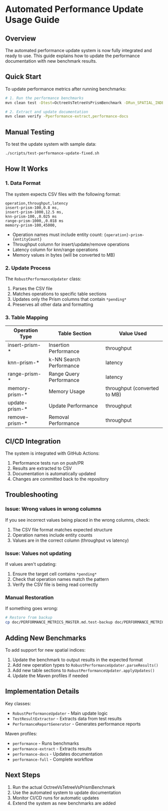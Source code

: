 # Automated Performance Update Usage Guide

## Overview

The automated performance update system is now fully integrated and ready to use. This guide explains how to update the performance documentation with new benchmark results.

## Quick Start

To update performance metrics after running benchmarks:

```bash
# 1. Run the performance benchmarks
mvn clean test -Dtest=OctreeVsTetreeVsPrismBenchmark -DRun_SPATIAL_INDEX_PERF_TESTS=true

# 2. Extract and update documentation 
mvn clean verify -Pperformance-extract,performance-docs
```

## Manual Testing

To test the update system with sample data:

```bash
./scripts/test-performance-update-fixed.sh
```

## How It Works

### 1. Data Format

The system expects CSV files with the following format:

```csv
operation,throughput,latency
insert-prism-100,0.8 ms,
insert-prism-1000,12.5 ms,
knn-prism-100,,0.025 ms
range-prism-1000,,0.018 ms
memory-prism-100,45000,
```

- Operation names must include entity count: `{operation}-prism-{entityCount}`
- Throughput column for insert/update/remove operations
- Latency column for knn/range operations
- Memory values in bytes (will be converted to MB)

### 2. Update Process

The `RobustPerformanceUpdater` class:
1. Parses the CSV file
2. Matches operations to specific table sections
3. Updates only the Prism columns that contain `*pending*`
4. Preserves all other data and formatting

### 3. Table Mapping

| Operation Type | Table Section | Value Used |
|----------------|---------------|------------|
| insert-prism-* | Insertion Performance | throughput |
| knn-prism-* | k-NN Search Performance | latency |
| range-prism-* | Range Query Performance | latency |
| memory-prism-* | Memory Usage | throughput (converted to MB) |
| update-prism-* | Update Performance | throughput |
| remove-prism-* | Removal Performance | throughput |

## CI/CD Integration

The system is integrated with GitHub Actions:

1. Performance tests run on push/PR
2. Results are extracted to CSV
3. Documentation is automatically updated
4. Changes are committed back to the repository

## Troubleshooting

### Issue: Wrong values in wrong columns

If you see incorrect values being placed in the wrong columns, check:
1. The CSV file format matches expected structure
2. Operation names include entity counts
3. Values are in the correct column (throughput vs latency)

### Issue: Values not updating

If values aren't updating:
1. Ensure the target cell contains `*pending*`
2. Check that operation names match the pattern
3. Verify the CSV file is being read correctly

### Manual Restoration

If something goes wrong:
```bash
# Restore from backup
cp doc/PERFORMANCE_METRICS_MASTER.md.test-backup doc/PERFORMANCE_METRICS_MASTER.md
```

## Adding New Benchmarks

To add support for new spatial indices:

1. Update the benchmark to output results in the expected format
2. Add new operation types to `RobustPerformanceUpdater.parseResults()`
3. Add new table sections to `RobustPerformanceUpdater.applyUpdates()`
4. Update the Maven profiles if needed

## Implementation Details

Key classes:
- `RobustPerformanceUpdater` - Main update logic
- `TestResultExtractor` - Extracts data from test results
- `PerformanceReportGenerator` - Generates performance reports

Maven profiles:
- `performance` - Runs benchmarks
- `performance-extract` - Extracts results
- `performance-docs` - Updates documentation
- `performance-full` - Complete workflow

## Next Steps

1. Run the actual OctreeVsTetreeVsPrismBenchmark
2. Use the automated system to update documentation
3. Monitor CI/CD runs for automatic updates
4. Extend the system as new benchmarks are added